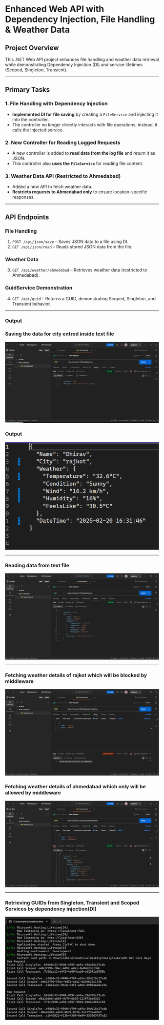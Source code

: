 # Enhanced Web API with Dependency Injection, File Handling & Weather Data  

## Project Overview  
This .NET Web API project enhances file handling and weather data retrieval while demonstrating Dependency Injection (DI) and service lifetimes (Scoped, Singleton, Transient).  

---

## Primary Tasks  

### 1. **File Handling with Dependency Injection**  
- **Implemented DI for file saving** by creating a `FileService` and injecting it into the controller.  
- The controller no longer directly interacts with file operations; instead, it calls the injected service.  

### 2. **New Controller for Reading Logged Requests**  
- A new controller is added to **read data from the log file** and return it as JSON.  
- This controller also **uses the `FileService`** for reading file content.  

### 3. **Weather Data API (Restricted to Ahmedabad)**  
- Added a new API to fetch weather data.  
- **Restricts requests to Ahmedabad only** to ensure location-specific responses.  

---

## API Endpoints  

### **File Handling**  
1. `POST /api/json/save` – Saves JSON data to a file using DI.  
2. `GET /api/json/read` – Reads stored JSON data from the file.  

### **Weather Data**  
3. `GET /api/weather/ahmedabad` – Retrieves weather data (restricted to Ahmedabad).  

### **GuidService Demonstration**  
4. `GET /api/guid` – Returns a GUID, demonstrating Scoped, Singleton, and Transient behavior.  

---
### Output

### Saving the data for city entred inside text file
![](./Outputs/1.png)

### Output
![](./Outputs/2.png)

---

### Reading data from text file
![](./Outputs/3.png)

---

### Fetching weather details of rajkot which will be blocked by middleware
![](./Outputs/4.png)

### Fetching weather details of ahmedabad which only will be allowed by middleware
![](./Outputs/5.png)

---

### Retrieving GUIDs from Singleton, Transient and Scoped Services by dependency injection(DI)
![](./Outputs/6.png)

